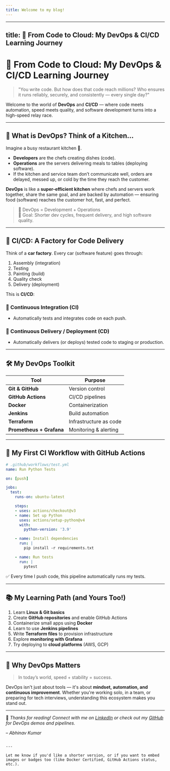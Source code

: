 ```yaml
---
title: Welcome to my blog!
---
```

---
title: 🚀 From Code to Cloud: My DevOps & CI/CD Learning Journey
---

# 🚀 From Code to Cloud: My DevOps & CI/CD Learning Journey

> "You write code. But how does that code reach millions? Who ensures it runs reliably, securely, and consistently — every single day?"

Welcome to the world of **DevOps** and **CI/CD** — where code meets automation, speed meets quality, and software development turns into a high-speed relay race.

---

## 🧠 What is DevOps? Think of a Kitchen...

Imagine a busy restaurant kitchen 🍝.

- **Developers** are the chefs creating dishes (code).
- **Operations** are the servers delivering meals to tables (deploying software).
- If the kitchen and service team don’t communicate well, orders are delayed, messed up, or cold by the time they reach the customer.

**DevOps** is like a **super-efficient kitchen** where chefs and servers work together, share the same goal, and are backed by automation — ensuring food (software) reaches the customer hot, fast, and perfect.

> 🔁 DevOps = Development + Operations  
> 🎯 Goal: Shorter dev cycles, frequent delivery, and high software quality.

---

## 🔄 CI/CD: A Factory for Code Delivery

Think of a **car factory**. Every car (software feature) goes through:
1. Assembly (integration)
2. Testing
3. Painting (build)
4. Quality check
5. Delivery (deployment)

This is **CI/CD**:

### 🔧 Continuous Integration (CI)
- Automatically tests and integrates code on each push.

### 🚀 Continuous Delivery / Deployment (CD)
- Automatically delivers (or deploys) tested code to staging or production.

---

## 🛠️ My DevOps Toolkit

| Tool | Purpose |
|------|---------|
| **Git & GitHub** | Version control |
| **GitHub Actions** | CI/CD pipelines |
| **Docker** | Containerization |
| **Jenkins** | Build automation |
| **Terraform** | Infrastructure as code |
| **Prometheus + Grafana** | Monitoring & alerting |

---

## 🔁 My First CI Workflow with GitHub Actions

```yaml
# .github/workflows/test.yml
name: Run Python Tests

on: [push]

jobs:
  test:
    runs-on: ubuntu-latest

    steps:
    - uses: actions/checkout@v3
    - name: Set up Python
      uses: actions/setup-python@v4
      with:
        python-version: '3.9'

    - name: Install dependencies
      run: |
        pip install -r requirements.txt

    - name: Run tests
      run: |
        pytest
````

✅ Every time I push code, this pipeline automatically runs my tests.

---

## 📚 My Learning Path (and Yours Too!)

1. Learn **Linux & Git basics**
2. Create **GitHub repositories** and enable GitHub Actions
3. Containerize small apps using **Docker**
4. Learn to use **Jenkins pipelines**
5. Write **Terraform files** to provision infrastructure
6. Explore **monitoring with Grafana**
7. Try deploying to **cloud platforms** (AWS, GCP)

---

## 🎯 Why DevOps Matters

> In today’s world, speed + stability = success.

DevOps isn't just about tools — it's about **mindset, automation, and continuous improvement**. Whether you're working solo, in a team, or preparing for tech interviews, understanding this ecosystem makes you stand out.

---

💬 *Thanks for reading! Connect with me on [LinkedIn]([https://www.linkedin.com/in/abhinav059/]) or check out my [GitHub](https://github.com/abhinav059) for DevOps demos and pipelines.*

*– Abhinav Kumar*

```

---

Let me know if you'd like a shorter version, or if you want to embed images or badges too (like Docker Certified, GitHub Actions status, etc.).
```
